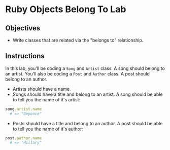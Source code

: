 
# Ruby Objects Belong To Lab

## Objectives

* Write classes that are related via the "belongs to" relationship. 

## Instructions

In this lab, you'll be coding a `Song` and `Artist` class. A song should belong to an artist. You'll also be coding a `Post` and `Author` class. A post should belong to an author. 

* Artists should have a name. 
* Songs should have a title and belong to an artist. A song should be able to tell you the name of it's artist:

```ruby
song.artist.name
  # => "Beyonce"
```

* Posts should have a title and belong to an author. A post should be able to tell you the name of it's author:

```ruby
post.author.name
  # => "Hillary"
```
